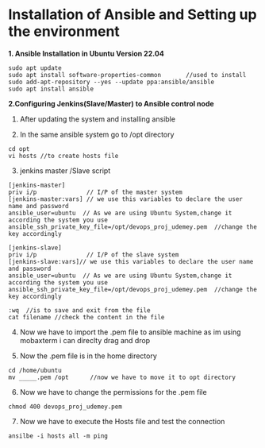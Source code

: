 # Installation of Ansible and Setting up the environment

**1. Ansible Installation in Ubuntu Version 22.04**
```
sudo apt update
sudo apt install software-properties-common       //used to install
sudo add-apt-repository --yes --update ppa:ansible/ansible
sudo apt install ansible
```
**2.Configuring Jenkins(Slave/Master) to Ansible control node**

1. After updating the system and installing ansible
   
2. In the same  ansible system go to /opt directory
```
cd opt
vi hosts //to create hosts file
```
3. jenkins master /Slave script
```
[jenkins-master]
priv i/p              // I/P of the master system
[jenkins-master:vars] // we use this variables to declare the user name and password
ansible_user=ubuntu  // As we are using Ubuntu System,change it according the system you use
ansible_ssh_private_key_file=/opt/devops_proj_udemey.pem  //change the key accordingly

[jenkins-slave]
priv i/p              // I/P of the slave system
[jenkins-slave:vars]// we use this variables to declare the user name and password
ansible_user=ubuntu  // As we are using Ubuntu System,change it according the system you use
ansible_ssh_private_key_file=/opt/devops_proj_udemey.pem  //change the key accordingly

:wq  //is to save and exit from the file
cat filename //check the content in the file
```

4. Now we have to import the .pem file to ansible machine as im using mobaxterm i can direclty drag and drop

5. Now the .pem file is in the home directory 
```
cd /home/ubuntu
mv _____.pem /opt      //now we have to move it to opt directory
```

6. Now we have to change the permissions for the .pem file
```
chmod 400 devops_proj_udemey.pem
```

7. Now we have to execute the Hosts file and test the connection
```
ansilbe -i hosts all -m ping

```

